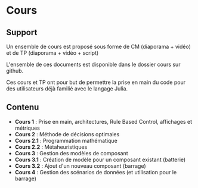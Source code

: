 # Cours

## Support

Un ensemble de cours est proposé sous forme de CM (diaporama + vidéo) et de TP (diaporama + vidéo + script)

L'ensemble de ces documents est disponible dans le dossier cours sur github. 

Ces cours et TP ont pour but de permettre la prise en main du code pour des utilisateurs déjà familié avec le langage Julia.

## Contenu

- **Cours 1** : Prise en main, architectures, Rule Based Control, affichages et métriques
- **Cours 2** : Méthode de décisions optimales
- **Cours 2.1** : Programmation mathématique
- **Cours 2.2** : Métaheuristiques
- **Cours 3** : Gestion des modèles de composant
- **Cours 3.1** : Création de modèle pour un composant existant (batterie)
- **Cours 3.2** : Ajout d'un nouveau composant (barrage)
- **Cours 4** : Gestion des scénarios de données (et utilisation pour le barrage) 